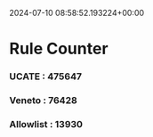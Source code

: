 2024-07-10 08:58:52.193224+00:00
# Rule Counter 
 ### UCATE : 475647

 ### Veneto : 76428

 ### Allowlist : 13930